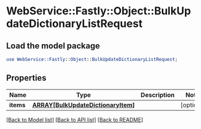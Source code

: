 # WebService::Fastly::Object::BulkUpdateDictionaryListRequest

## Load the model package
```perl
use WebService::Fastly::Object::BulkUpdateDictionaryListRequest;
```

## Properties
Name | Type | Description | Notes
------------ | ------------- | ------------- | -------------
**items** | [**ARRAY[BulkUpdateDictionaryItem]**](BulkUpdateDictionaryItem.md) |  | [optional] 

[[Back to Model list]](../README.md#documentation-for-models) [[Back to API list]](../README.md#documentation-for-api-endpoints) [[Back to README]](../README.md)


